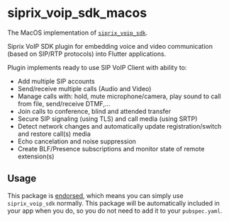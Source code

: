 # siprix_voip_sdk_macos

The MacOS implementation of [`siprix_voip_sdk`][1].

Siprix VoIP SDK plugin for embedding voice and video communication (based on SIP/RTP protocols) into Flutter applications.

Plugin implements ready to use SIP VoIP Client with ability to:
- Add multiple SIP accounts
- Send/receive multiple calls (Audio and Video)
- Manage calls with: hold, mute microphone/camera, play sound to call from file, send/receive DTMF,...
- Join calls to conference, blind and attended transfer
- Secure SIP signaling (using TLS) and call media (using SRTP)
- Detect network changes and automatically update registration/switch and restore call(s) media
- Echo cancelation and noise suppression
- Create BLF/Presence subscriptions and monitor state of remote extension(s)

## Usage

This package is [endorsed][2], which means you can simply use `siprix_voip_sdk`
normally. This package will be automatically included in your app when you do,
so you do not need to add it to your `pubspec.yaml`.


[1]: https://pub.dev/packages/siprix_voip_sdk
[2]: https://flutter.dev/to/endorsed-federated-plugin
